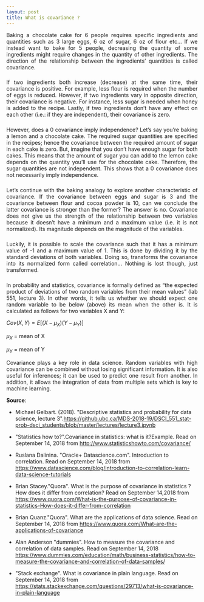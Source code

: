 ```yaml
---
layout: post
title: What is covariance ?
---
```

<div align="justify"> 
  
Baking a chocolate cake for 6 people requires specific ingredients and quantities such as 3 large eggs, 6 oz of sugar, 6 oz of flour etc... If we instead want to bake for 5 people, decreasing the quantity of some ingredients might require changes in the quantity of other ingredients. The direction of the relationship between the ingredients’ quantities is called covariance.
</div> 

###
<div align="justify">
If two ingredients both increase (decrease) at the same time, their covariance is positive. For example, less flour is required when the number of eggs is reduced. However, if two ingredients vary in opposite direction, their covariance is negative. For instance, less sugar is needed when honey is added to the recipe. Lastly, if two ingredients don’t have any effect on each other (i.e.: if they are independent), their covariance is zero.
</div> 

###
<div align="justify">
However, does a 0 covariance imply independence? Let’s say you’re baking a lemon and a chocolate cake. The required sugar quantities are specified in the recipes; hence the covariance between the required amount of sugar in each cake is zero. But, imagine that you don’t have enough sugar for both cakes. This means that the amount of sugar you can add to the lemon cake depends on the quantity you’ll use for the chocolate cake. Therefore, the sugar quantities are not independent. This shows that a 0 covariance does not necessarily imply independence.
</div> 

###
<div align="justify">
Let’s continue with the baking analogy to explore another characteristic of covariance. If the covariance between eggs and sugar is 3 and the covariance between flour and cocoa powder is 10, can we conclude the latter covariance is stronger than the former? The answer is no. Covariance does not give us the strength of the relationship between two variables because it doesn’t have a minimum and a maximum value (i.e. it is not normalized). Its magnitude depends on the magnitude of the variables.
</div> 

###
<div align="justify">
Luckily, it is possible to scale the covariance such that it has a minimum value of -1 and a maximum value of 1. This is done by dividing it by the standard deviations of both variables. Doing so, transforms the covariance into its normalized form called correlation… Nothing is lost though, just transformed.
</div> 

###
<div align="justify">
In probability and statistics, covariance is formally defined as “the expected product of deviations of two random variables from their mean values” (lab 551, lecture 3). In other words, it tells us whether we should expect one random variable to be below (above) its mean when the other is. It is calculated as follows for two variables X and Y:

</div> 

$Cov(X,Y) = E[(X-\mu_X)(Y-\mu_Y)]$

$\mu_X$ = mean of X

$\mu_Y$ = mean of Y

<div align="justify"> 
  
Covariance plays a key role in data science. Random variables with high covariance can be combined without losing significant information. It is also useful for inferences; it can be used to predict one result from another. In addition, it allows the integration of data from multiple sets which is key to machine learning.

</div> 

**Source**:

- Michael Gelbart. (2018). "Descriptive statistics and probability for data science, lecture 3".<https://github.ubc.ca/MDS-2018-19/DSCI_551_stat-prob-dsci_students/blob/master/lectures/lecture3.ipynb>

- "Statistics how to?".Covariance in statistics: what is it?Example. Read on September 14, 2018 from <http://www.statisticshowto.com/covariance/>

- Ruslana Dalinina. "Oracle+ Datascience.com". Introduction to correlation. Read on September 14, 2018 from <https://www.datascience.com/blog/introduction-to-correlation-learn-data-science-tutorials>

- Brian Stacey."Quora". What is the purpose of covariance in statistics ? How does it differ from correlation? Read on September 14,2018 from  <https://www.quora.com/What-is-the-purpose-of-covariance-in-statistics-How-does-it-differ-from-correlation>

- Brian Quanz."Quora". What are the applications of data science. Read on September 14, 2018 from <https://www.quora.com/What-are-the-applications-of-covariance>

- Alan Anderson "dummies". How to measure the covariance and correlation of data samples. Read on September 14, 2018 <https://www.dummies.com/education/math/business-statistics/how-to-measure-the-covariance-and-correlation-of-data-samples/>

- "Stack exchange". What is covariance in plain language. Read on September 14, 2018 from <https://stats.stackexchange.com/questions/29713/what-is-covariance-in-plain-language>
